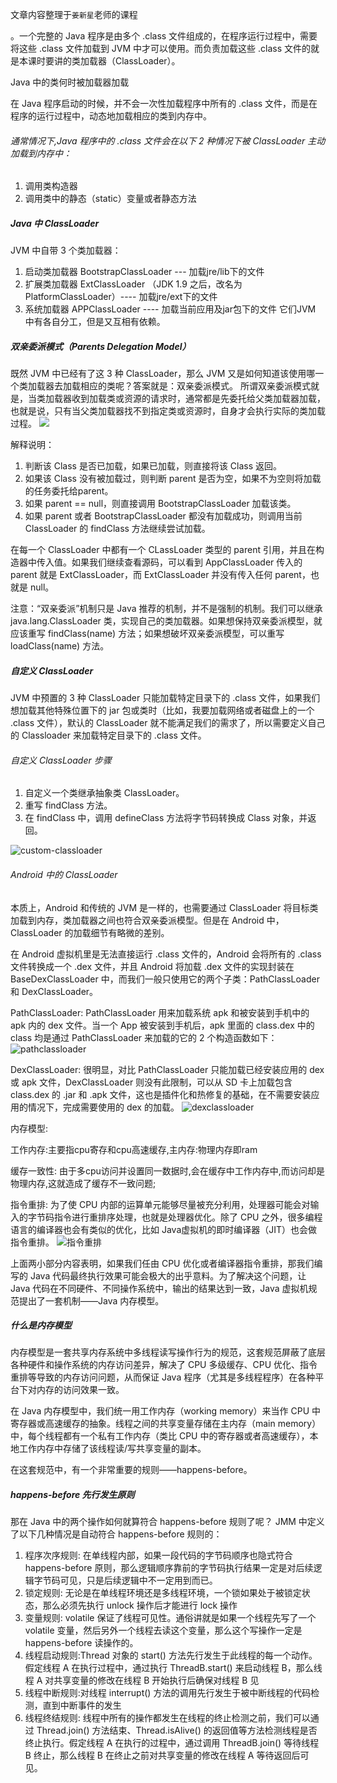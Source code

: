 文章内容整理于`姜新星`老师的课程



。一个完整的 Java 程序是由多个 .class 文件组成的，在程序运行过程中，需要将这些 .class 文件加载到 JVM 中才可以使用。而负责加载这些 .class 文件的就是本课时要讲的类加载器（ClassLoader）。


Java 中的类何时被加载器加载

在 Java 程序启动的时候，并不会一次性加载程序中所有的 .class 文件，而是在程序的运行过程中，动态地加载相应的类到内存中。



###### 通常情况下,Java 程序中的 .class 文件会在以下 2 种情况下被 ClassLoader 主动加载到内存中：

1. 调用类构造器
2. 调用类中的静态（static）变量或者静态方法

##### Java 中 ClassLoader

JVM 中自带 3 个类加载器：
1. 启动类加载器 BootstrapClassLoader --- 加载jre/lib下的文件
2. 扩展类加载器 ExtClassLoader （JDK 1.9 之后，改名为 PlatformClassLoader）---- 加载jre/ext下的文件
3. 系统加载器 APPClassLoader  ----  加载当前应用及jar包下的文件
它们JVM 中有各自分工，但是又互相有依赖。

##### 双亲委派模式（Parents Delegation Model）

既然 JVM 中已经有了这 3 种 ClassLoader，那么 JVM 又是如何知道该使用哪一个类加载器去加载相应的类呢？答案就是：双亲委派模式。
所谓双亲委派模式就是，当类加载器收到加载类或资源的请求时，通常都是先委托给父类加载器加载，也就是说，只有当父类加载器找不到指定类或资源时，自身才会执行实际的类加载过程。
![](https://s0.lgstatic.com/i/image3/M01/84/1D/Cgq2xl6MQCeAQezSAAQYyFDklrg999.png)

解释说明：

1. 判断该 Class 是否已加载，如果已加载，则直接将该 Class 返回。
2. 如果该 Class 没有被加载过，则判断 parent 是否为空，如果不为空则将加载的任务委托给parent。
3. 如果 parent == null，则直接调用 BootstrapClassLoader 加载该类。
4. 如果 parent 或者 BootstrapClassLoader 都没有加载成功，则调用当前 ClassLoader 的 findClass 方法继续尝试加载。

在每一个 ClassLoader 中都有一个 CLassLoader 类型的 parent 引用，并且在构造器中传入值。如果我们继续查看源码，可以看到 AppClassLoader 传入的 parent 就是 ExtClassLoader，而 ExtClassLoader 并没有传入任何 parent，也就是 null。

注意：“双亲委派”机制只是 Java 推荐的机制，并不是强制的机制。我们可以继承 java.lang.ClassLoader 类，实现自己的类加载器。如果想保持双亲委派模型，就应该重写 findClass(name) 方法；如果想破坏双亲委派模型，可以重写 loadClass(name) 方法。

##### 自定义 ClassLoader
JVM 中预置的 3 种 ClassLoader 只能加载特定目录下的 .class 文件，如果我们想加载其他特殊位置下的 jar 包或类时（比如，我要加载网络或者磁盘上的一个 .class 文件），默认的 ClassLoader 就不能满足我们的需求了，所以需要定义自己的 Classloader 来加载特定目录下的 .class 文件。

###### 自定义 ClassLoader 步骤

1. 自定义一个类继承抽象类 ClassLoader。
2. 重写 findClass 方法。
3. 在 findClass 中，调用 defineClass 方法将字节码转换成 Class 对象，并返回。

![custom-classloader](https://s0.lgstatic.com/i/image3/M01/84/1D/Cgq2xl6MQCeABoqPAACWzrHjS54889.png)


###### Android 中的 ClassLoader
本质上，Android 和传统的 JVM 是一样的，也需要通过 ClassLoader 将目标类加载到内存，类加载器之间也符合双亲委派模型。但是在 Android 中， ClassLoader 的加载细节有略微的差别。

在 Android 虚拟机里是无法直接运行 .class 文件的，Android 会将所有的 .class 文件转换成一个 .dex 文件，并且 Android 将加载 .dex 文件的实现封装在 BaseDexClassLoader 中，而我们一般只使用它的两个子类：PathClassLoader 和 DexClassLoader。

PathClassLoader: PathClassLoader 用来加载系统 apk 和被安装到手机中的 apk 内的 dex 文件。当一个 App 被安装到手机后，apk 里面的 class.dex 中的 class 均是通过 PathClassLoader 来加载的它的 2 个构造函数如下：
![pathclassloader](https://s0.lgstatic.com/i/image3/M01/84/1D/Cgq2xl6MQCiAV6lJAACs0LXqQVg644.png)

DexClassLoader: 很明显，对比 PathClassLoader 只能加载已经安装应用的 dex 或 apk 文件，DexClassLoader 则没有此限制，可以从 SD 卡上加载包含 class.dex 的 .jar 和 .apk 文件，这也是插件化和热修复的基础，在不需要安装应用的情况下，完成需要使用的 dex 的加载。
![dexclassloader](https://s0.lgstatic.com/i/image3/M01/0B/07/Ciqah16MQCiAP86KAABzADT7Fyw585.png)




内存模型:

工作内存:主要指cpu寄存和cpu高速缓存,主内存:物理内存即ram

缓存一致性: 由于多cpu访问并设置同一数据时,会在缓存中工作内存中,而访问却是物理内存,这就造成了缓存不一致问题;

指令重排: 为了使 CPU 内部的运算单元能够尽量被充分利用，处理器可能会对输入的字节码指令进行重排序处理，也就是处理器优化。除了 CPU 之外，很多编程语言的编译器也会有类似的优化，比如 Java虚拟机的即时编译器（JIT）也会做指令重排。
![指令重排](https://s0.lgstatic.com/i/image3/M01/88/72/Cgq2xl6VdnCAI0SsAAEI1td3ZTw250.png)

上面两小部分内容表明，如果我们任由 CPU 优化或者编译器指令重排，那我们编写的 Java 代码最终执行效果可能会极大的出乎意料。为了解决这个问题，让 Java 代码在不同硬件、不同操作系统中，输出的结果达到一致，Java 虚拟机规范提出了一套机制——Java 内存模型。

##### 什么是内存模型
内存模型是一套共享内存系统中多线程读写操作行为的规范，这套规范屏蔽了底层各种硬件和操作系统的内存访问差异，解决了 CPU 多级缓存、CPU 优化、指令重排等导致的内存访问问题，从而保证 Java 程序（尤其是多线程程序）在各种平台下对内存的访问效果一致。

在 Java 内存模型中，我们统一用工作内存（working memory）来当作 CPU 中寄存器或高速缓存的抽象。线程之间的共享变量存储在主内存（main memory）中，每个线程都有一个私有工作内存（类比 CPU 中的寄存器或者高速缓存），本地工作内存中存储了该线程读/写共享变量的副本。

在这套规范中，有一个非常重要的规则——happens-before。

##### happens-before 先行发生原则

那在 Java 中的两个操作如何就算符合 happens-before 规则了呢？ JMM 中定义了以下几种情况是自动符合 happens-before 规则的：
1. 程序次序规则: 在单线程内部，如果一段代码的字节码顺序也隐式符合 happens-before 原则，那么逻辑顺序靠前的字节码执行结果一定是对后续逻辑字节码可见，只是后续逻辑中不一定用到而已。
2. 锁定规则: 无论是在单线程环境还是多线程环境，一个锁如果处于被锁定状态，那么必须先执行 unlock 操作后才能进行 lock 操作
3. 变量规则: volatile 保证了线程可见性。通俗讲就是如果一个线程先写了一个 volatile 变量，然后另外一个线程去读这个变量，那么这个写操作一定是 happens-before 读操作的。
4. 线程启动规则:Thread 对象的 start() 方法先行发生于此线程的每一个动作。假定线程 A 在执行过程中，通过执行 ThreadB.start() 来启动线程 B，那么线程 A 对共享变量的修改在线程 B 开始执行后确保对线程 B 见
5. 线程中断规则:对线程 interrupt() 方法的调用先行发生于被中断线程的代码检测，直到中断事件的发生
6. 线程终结规则: 线程中所有的操作都发生在线程的终止检测之前，我们可以通过 Thread.join() 方法结束、Thread.isAlive() 的返回值等方法检测线程是否终止执行。假定线程 A 在执行的过程中，通过调用 ThreadB.join() 等待线程 B 终止，那么线程 B 在终止之前对共享变量的修改在线程 A 等待返回后可见。